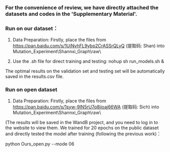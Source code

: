 ### For the convenience of review, we have directly attached the datasets and codes in the 'Supplementary Material'.

### Run on our dataset：

1. Data Preparation: Firstly, place the files from https://pan.baidu.com/s/1UiNvhFL9ybp2CrASSrQLyQ (提取码: Shan) into Mutation_Experiment\Shannxi_Graph\raw\

2. Use the .sh file for direct training and testing: nohup sh run_models.sh &

The optimal results on the validation set and testing set will be automatically saved in the results.csv file.

### Run on open dataset
1. Data Preparation: Firstly, place the files from https://pan.baidu.com/s/1syw-9lN5rU7q8iioaj66WA (提取码: Sich) into Mutation_Experiment\Shannxi_Graph\raw\

(The results will be saved in the WandB project, and you need to log in to the website to view them. We trained for 20 epochs on the public dataset and directly tested the model after training (following the previous work)：

python Ours_open.py --mode 06
